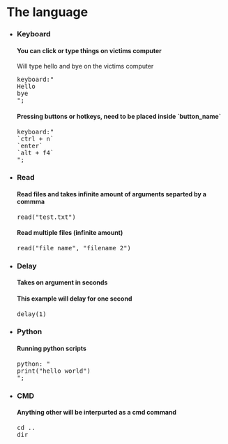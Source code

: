 # The language 
<ul>
<li><h3>Keyboard</h3>
  <h4>You can click or type things on victims computer</h4>
Will type hello and bye on the victims computer
<pre>keyboard:"
Hello
bye
";</pre>
  <h4>Pressing buttons or hotkeys, need to be placed inside `button_name`</h4>
<pre>
keyboard:"
`ctrl + n`
`enter`
`alt + f4`
";
</li>
  
<li><h3>Read</h3>
<h4>Read files and takes infinite amount of arguments separted by a commma</h4>
<pre>read("test.txt")</pre>
<h4>Read multiple files (infinite amount)</h4>
<pre>read("file_name", "filename_2")</pre>
</li>
  
<li><h3>Delay</h3>
<h4>Takes on argument in seconds</h4>
<h4>This example will delay for one second</h4>
<pre>delay(1)</pre>
</li>
  
<li><h3>Python</h3>
<h4>Running python scripts</h4>
<pre>python: "
print("hello world")
";
</pre>
</li>
  
<li><h3>CMD</h3>
<h4>Anything other will be interpurted as a cmd command</h4>
<pre>
cd ..
dir
</pre>
</li>
</ul>

